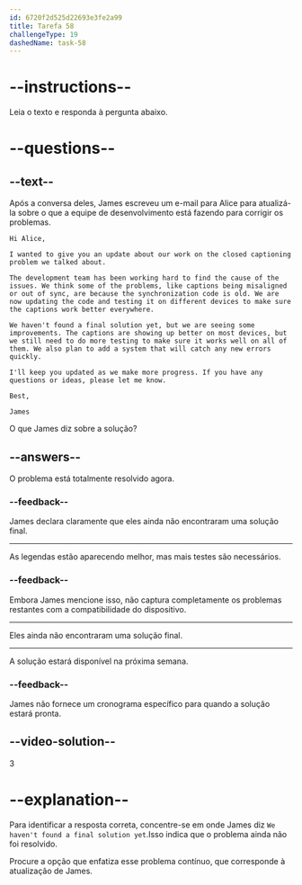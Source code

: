 ```yaml
---
id: 6720f2d525d22693e3fe2a99
title: Tarefa 58
challengeType: 19
dashedName: task-58
---
```


<!-- READING -->

# --instructions--

Leia o texto e responda à pergunta abaixo.

# --questions--

## --text--

Após a conversa deles, James escreveu um e-mail para Alice para atualizá-la sobre o que a equipe de desenvolvimento está fazendo para corrigir os problemas.

`Hi Alice,`

`I wanted to give you an update about our work on the closed captioning problem we talked about.`

`The development team has been working hard to find the cause of the issues. We think some of the problems, like captions being misaligned or out of sync, are because the synchronization code is old. We are now updating the code and testing it on different devices to make sure the captions work better everywhere.`

`We haven't found a final solution yet, but we are seeing some improvements. The captions are showing up better on most devices, but we still need to do more testing to make sure it works well on all of them. We also plan to add a system that will catch any new errors quickly.`

`I'll keep you updated as we make more progress. If you have any questions or ideas, please let me know.`

`Best,`
 
`James`

O que James diz sobre a solução?

## --answers--

O problema está totalmente resolvido agora.

### --feedback--

James declara claramente que eles ainda não encontraram uma solução final.

---

As legendas estão aparecendo melhor, mas mais testes são necessários.

### --feedback--

Embora James mencione isso, não captura completamente os problemas restantes com a compatibilidade do dispositivo.

---

Eles ainda não encontraram uma solução final.

---

A solução estará disponível na próxima semana.

### --feedback--

James não fornece um cronograma específico para quando a solução estará pronta.

## --video-solution--

3

# --explanation--

Para identificar a resposta correta, concentre-se em onde James diz `We haven't found a final solution yet`.Isso indica que o problema ainda não foi resolvido.

Procure a opção que enfatiza esse problema contínuo, que corresponde à atualização de James.
